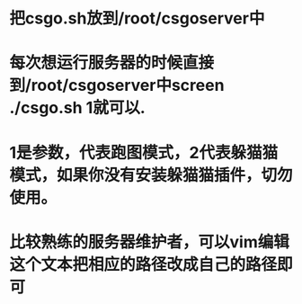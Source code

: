 # 把csgo.sh放到/root/csgoserver中
# 每次想运行服务器的时候直接到/root/csgoserver中screen ./csgo.sh 1就可以.
# 1是参数，代表跑图模式，2代表躲猫猫模式，如果你没有安装躲猫猫插件，切勿使用。

# 比较熟练的服务器维护者，可以vim编辑这个文本把相应的路径改成自己的路径即可
